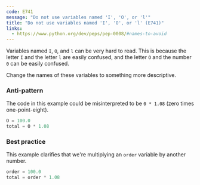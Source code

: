 ```yaml
---
code: E741
message: "Do not use variables named 'I', 'O', or 'l'"
title: "Do not use variables named 'I', 'O', or 'l' (E741)"
links:
  - https://www.python.org/dev/peps/pep-0008/#names-to-avoid
---
```


Variables named `I`, `O`, and `l` can be very hard to read. This is because the letter `I` and the letter `l` are easily confused, and the letter `O` and the number `0` can be easily confused.

Change the names of these variables to something more descriptive.

### Anti-pattern

The code in this example could be misinterpreted to be `0 * 1.08` (zero times one-point-eight).

```python
O = 100.0
total = O * 1.08
```

### Best practice

This example clarifies that we're multiplying an `order` variable by another number.

```python
order = 100.0
total = order * 1.08
```
